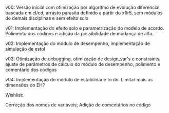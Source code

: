 v00: Versão inicial com otimização por algoritmo de evolução diferencial baseada em cl/cd, arrasto parasita definido a partir do xflr5, sem módulos de demais disciplinas e sem efeito solo

v01: Implementação do efeito solo e parametrização do modelo de acordo. Polimento dos códigos e adição da possibilidade de mudança de alfa.

v02: Implementação do módulo de desempenho, implementação de simulação de estol

v03: Otimização de debugging, otimização de design_var's e constraints, ajuste de parâmetros de cálculo do módulo de desempenho, polimento e comentário dos códigos

v04: Implementação do módulo de estabilidade
	to do: Limitar mais as dimensões do EH?
 

Wishlist:

Correção dos nomes de variáveis; Adição de comentários no código
